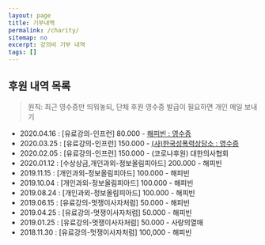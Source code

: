```yaml
---
layout: page
title: 기부내역
permalink: /charity/
sitemap: no
excerpt: 강의비 기부 내역
tags: []
---
```


## 후원 내역 목록

> 원칙: 최근 영수증만 띄워놓되, 단체 후원 영수증 발급이 필요하면 개인 메일 보내기

 - 2020.04.16 : [유료강의-인프런] 80.000 - [해피빈 : 영수증](/files/c-11.png)
 - 2020.03.25 : [유료강의-인프런] 150.000 - [(사)한국성폭력상담소 : 영수증](/files/c-10.png)
 - 2020.02.05 : [유료강의-인프런] 150.000 - (코로나후원) 대한의사협회
 - 2020.01.12 : [수상상금,개인과외-정보올림피아드] 200.000 - 해피빈
 - 2019.11.15 : [개인과외-정보올림피아드] 100.000 - 해피빈
 - 2019.10.04 : [개인과외-정보올림피아드] 100.000 - 해피빈
 - 2019.08.24 : [개인과외-정보올림피아드] 100.000 - 해피빈
 - 2019.06.15 : [유료강의-멋쟁이사자처럼] 50.000 - 해피빈
 - 2019.04.25 : [유료강의-멋쟁이사자처럼] 50.000 - 해피빈
 - 2019.01.25 : [유료강의-멋쟁이사자처럼] 50.000 - 사랑의열매
 - 2018.11.30 : [유료강의-멋쟁이사자처럼] 100,000 - 해피빈